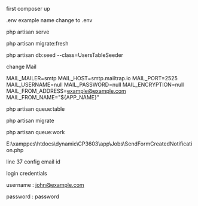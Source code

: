 
first composer up 

.env example name change to .env

php artisan serve

php artisan migrate:fresh

php artisan db:seed --class=UsersTableSeeder

change Mail

MAIL_MAILER=smtp MAIL_HOST=smtp.mailtrap.io MAIL_PORT=2525 MAIL_USERNAME=null MAIL_PASSWORD=null MAIL_ENCRYPTION=null MAIL_FROM_ADDRESS=example@example.com MAIL_FROM_NAME="${APP_NAME}"

php artisan queue:table

php artisan migrate

php artisan queue:work


E:\xamppes\htdocs\dynamic\CP3603\app\Jobs\SendFormCreatedNotification.php 

line 37 config email id 

login credentials

username : john@example.com

password : password
